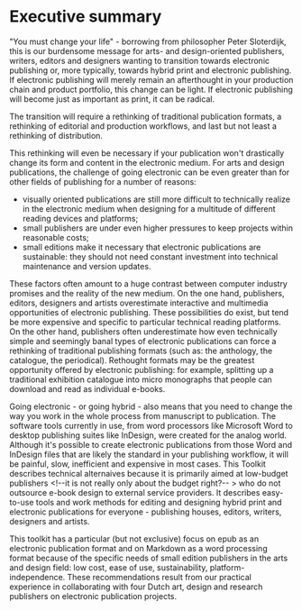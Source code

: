 # Executive summary

"You must change your life" - borrowing from philosopher Peter Sloterdijk, this is our burdensome message for arts- and design-oriented publishers, writers, editors and designers wanting to transition towards electronic publishing or, more typically, towards hybrid print and electronic publishing. If electronic publishing will merely remain an afterthought in your production chain and product portfolio, this change can be light. If electronic publishing will become just as important as print, it can be radical.

The transition will require a rethinking of traditional publication formats, a rethinking of editorial and production workflows, and last but not least a rethinking of distribution. 

This rethinking will even be necessary if your publication won't drastically change its form and content in the electronic medium. For arts and design publications, the challenge of going electronic can be even greater than for other fields of publishing for a number of reasons: 
- visually oriented publications are still more difficult to technically realize in the electronic medium when designing for a multitude of different reading devices and platforms;
- small publishers are under even higher pressures to keep projects within reasonable costs;
- small editions make it necessary that electronic publications are sustainable:  they should not need constant investment into technical maintenance and version updates.

These factors often amount to a huge contrast between computer industry promises and the reality of the new medium. On the one hand, publishers, editors, designers and artists overestimate interactive and multimedia opportunities of electronic publishing. These possibilities do exist, but tend be more expensive and specific to particular technical reading platforms. On the other hand, publishers often underestimate how even technically simple and seemingly banal types of electronic publications can force a rethinking of traditional publishing formats (such as: the anthology, the catalogue, the periodical). Rethought formats may be the greatest opportunity offered by electronic publishing: for example, splitting up a traditional exhibition catalogue into micro monographs that people can download and read as individual e-books.

Going electronic - or going hybrid - also means that you need to change the way you work in the whole process from manuscript to publication. The software tools currently in use, from word processors like Microsoft Word to desktop publishing suites like InDesign, were created for the analog world. Although it's possible to create electronic publications from those Word and InDesign files that are likely the standard in your publishing workflow, it will be painful, slow, inefficient and expensive in most cases. This Toolkit describes technical alternaives because it is primarily aimed at low-budget publishers <!--it is not really only about the budget right?-- > who do not outsource e-book design to external service providers. It describes easy-to-use tools and work methods for editing and designing hybrid print and electronic publications for everyone - publishing houses, editors, writers, designers and artists. 

This toolkit has a particular (but not exclusive) focus on epub as an electronic publication format and on Markdown as a word processing format because of the specific needs of small edition publishers in the arts and design field: low cost, ease of use, sustainability, platform-independence. These recommendations result from our practical experience in collaborating with four Dutch art, design and research publishers on electronic publication projects.

